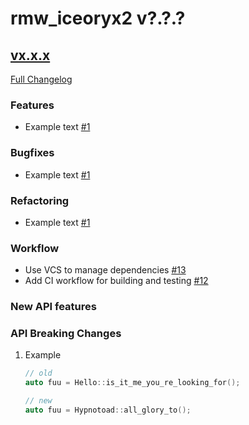 # rmw_iceoryx2 v?.?.?

## [vx.x.x](https://github.com/ekxide/rmw_iceoryx2/tree/vx.x.x)

[Full Changelog](https://github.com/ekxide/rmw_iceoryx2/compare/vx.x.x...vx.x.x)

### Features

<!--
    NOTE: Add new entries sorted by issue number to minimize the possibility of
    conflicts when merging.
-->

* Example text [#1](https://github.com/ekxide/rmw_iceoryx2/issues/1)

### Bugfixes

<!--
    NOTE: Add new entries sorted by issue number to minimize the possibility of
    conflicts when merging.
-->

* Example text [#1](https://github.com/ekxide/rmw_iceoryx2/issues/1)

### Refactoring

<!--
    NOTE: Add new entries sorted by issue number to minimize the possibility of
    conflicts when merging.
-->

* Example text [#1](https://github.com/ekxide/rmw_iceoryx2/issues/1)

### Workflow

<!--
    NOTE: Add new entries sorted by issue number to minimize the possibility of
    conflicts when merging.
-->

* Use VCS to manage dependencies [#13](https://github.com/ekxide/rmw_iceoryx2/issues/13)
* Add CI workflow for building and testing [#12](https://github.com/ekxide/rmw_iceoryx2/issues/12)

### New API features

<!--
    NOTE: Add new entries sorted by issue number to minimize the possibility of
    conflicts when merging.
-->


### API Breaking Changes

1. Example

   ```cpp
   // old
   auto fuu = Hello::is_it_me_you_re_looking_for();

   // new
   auto fuu = Hypnotoad::all_glory_to();
   ```
